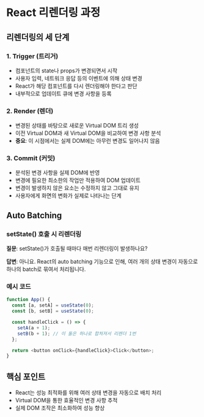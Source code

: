 # React 리렌더링 과정

## 리렌더링의 세 단계

### 1. Trigger (트리거)

- 컴포넌트의 state나 props가 변경되면서 시작
- 사용자 입력, 네트워크 응답 등의 이벤트에 의해 상태 변경
- React가 해당 컴포넌트를 다시 렌더링해야 한다고 판단
- 내부적으로 업데이트 큐에 변경 사항을 등록

### 2. Render (렌더)

- 변경된 상태를 바탕으로 새로운 Virtual DOM 트리 생성
- 이전 Virtual DOM과 새 Virtual DOM을 비교하여 변경 사항 분석
- **중요**: 이 시점에서는 실제 DOM에는 아무런 변경도 일어나지 않음

### 3. Commit (커밋)

- 분석된 변경 사항을 실제 DOM에 반영
- 변경에 필요한 최소한의 작업만 적용하여 DOM 업데이트
- 변경이 발생하지 않은 요소는 수정하지 않고 그대로 유지
- 사용자에게 화면의 변화가 실제로 나타나는 단계

## Auto Batching

### setState() 호출 시 리렌더링

**질문**: setState()가 호출될 때마다 매번 리렌더링이 발생하나요?

**답변**: 아니요. React의 auto batching 기능으로 인해, 여러 개의 상태 변경이 자동으로 하나의 batch로 묶여서 처리됩니다.

### 예시 코드

```javascript
function App() {
  const [a, setA] = useState(0);
  const [b, setB] = useState(0);

  const handleClick = () => {
    setA(a + 1);
    setB(b + 1); // 이 둘은 하나로 합쳐져서 리렌더 1번
  };

  return <button onClick={handleClick}>Click</button>;
}
```

## 핵심 포인트

- React는 성능 최적화를 위해 여러 상태 변경을 자동으로 배치 처리
- Virtual DOM을 통한 효율적인 변경 사항 추적
- 실제 DOM 조작은 최소화하여 성능 향상

